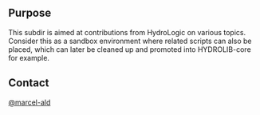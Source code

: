 ## Purpose
This subdir is aimed at contributions from HydroLogic on various topics.
Consider this as a sandbox environment where related scripts can also
be placed, which can later be cleaned up and promoted into HYDROLIB-core
for example.

## Contact
[@marcel-ald]( https://github.com/marcel-ald )
